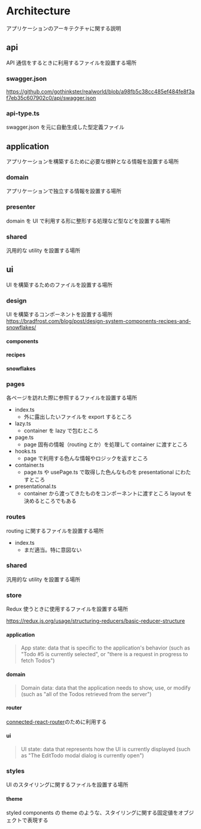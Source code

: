 # Architecture

アプリケーションのアーキテクチャに関する説明

## api

API 通信をするときに利用するファイルを設置する場所

### swagger.json

https://github.com/gothinkster/realworld/blob/a98fb5c38cc485ef484fe8f3af7eb35c607902c0/api/swagger.json

### api-type.ts

swagger.json を元に自動生成した型定義ファイル

## application

アプリケーションを構築するために必要な根幹となる情報を設置する場所

### domain

アプリケーションで独立する情報を設置する場所

### presenter

domain を UI で利用する形に整形する処理など型などを設置する場所

### shared

汎用的な utility を設置する場所

## ui

UI を構築するためのファイルを設置する場所

### design

UI を構築するコンポーネントを設置する場所
https://bradfrost.com/blog/post/design-system-components-recipes-and-snowflakes/

#### components

#### recipes

#### snowflakes

### pages

各ページを訪れた際に参照するファイルを設置する場所

- index.ts
  - 外に露出したいファイルを export するところ
- lazy.ts
  - container を lazy で包むところ
- page.ts
  - page 固有の情報（routing とか）を処理して container に渡すところ
- hooks.ts
  - page で利用する色んな情報やロジックを返すところ
- container.ts
  - page.ts や usePage.ts で取得した色んなものを presentational にわたすところ
- presentational.ts
  - container から渡ってきたものをコンポーネントに渡すところ layout を決めるところでもある

### routes

routing に関するファイルを設置する場所

- index.ts
  - まだ適当。特に意図ない

### shared

汎用的な utility を設置する場所

### store

Redux 使うときに使用するファイルを設置する場所

https://redux.js.org/usage/structuring-reducers/basic-reducer-structure

#### application

> App state: data that is specific to the application's behavior (such as "Todo #5 is currently selected", or "there is a request in progress to fetch Todos")

#### domain

> Domain data: data that the application needs to show, use, or modify (such as "all of the Todos retrieved from the server")

#### router

[connected-react-router](https://github.com/supasate/connected-react-router)のために利用する

#### ui

> UI state: data that represents how the UI is currently displayed (such as "The EditTodo modal dialog is currently open")

### styles

UI のスタイリングに関するファイルを設置する場所

#### theme

styled components の theme のような、スタイリングに関する固定値をオブジェクトで表現する
